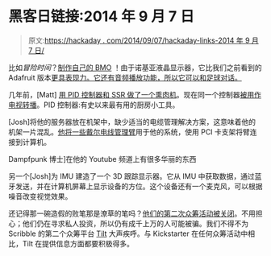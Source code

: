 # 黑客日链接:2014 年 9 月 7 日

> 原文:[https://hackaday . com/2014/09/07/hackaday-links-2014 年 9 月 7 日/](https://hackaday.com/2014/09/07/hackaday-links-september-7-2014/)

比如*冒险时间*？[制作自己的 BMO](http://www.electronhacks.com/2014/09/diy-arduino-mini-bmo/) ！由于诺基亚液晶显示器，它比我们之前看到的 Adafruit 版本[更具表现力。它还有音频播放功能，所以它可以和足球对话。](http://hackaday.com/2014/03/08/mathematical-3d-printed-bmo-has-a-full-range-of-emotions/)

几年前，[Matt] [用 PID 控制器和 SSR 做了一个熏肉机](http://hackaday.com/2011/11/23/kitchen-hacks-home-made-meat-smoker/)。现在同一个控制器[被用作电视转播](http://mhkaufman.blogspot.com/2014/09/smoker-controller-crock-pot-sous-vide.html)。PID 控制器:有史以来最有用的厨房小工具。

[Josh]将他的服务器放在机架中，缺少适当的电缆管理解决方案，这意味着他的机架一片混乱。[他将一些戴尔电线管理臂](http://610bob.com/?p=180)用于他的系统，使用 PCI 卡支架将臂连接到计算机。

Dampfpunk 博士]在他的 Youtube 频道上有很多华丽的东西

另一个[Josh]为 IMU 建造了一个 3D 跟踪显示器。它从 IMU 中获取数据，通过蓝牙发送，并在计算机屏幕上显示设备的方位。这个设备还有一个麦克风，可以根据噪音改变视觉效果。

还记得那一碗造假的败笔那是潦草的笔吗？[他们的第二次众筹活动被关闭](http://drop-kicker.com/2014/09/scribble-pen-shut-down-again/)。不用担心；他们仍在寻求私人投资，所以仍有成千上万的人可能被骗。我们不得不为 Scribble 的第二个众筹平台 [Tilt](https://www.tilt.com/) 大声疾呼。与 Kickstarter 在任何众筹活动中相比，Tilt 在提供信息方面都要积极得多。